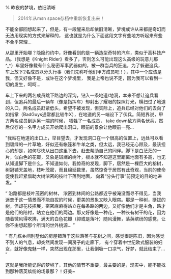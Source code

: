 % 昨夜的梦境，依旧清晰

> 2014年从msn space存档中重新恢复出来！

不能全部回想起来了，但是，有一段醒来后却依旧清晰，梦境或许从来都是奇幻而无法用现实的方式来解释的， 这也就是为什么下面这段文字有些地方听起来有些不合乎常理...

从那里开始哪？隐隐约约中，好像看到的是一辆造型奇特的汽车，类似于高科技产品。（我想是《Knight Rider》看多了，否则怎么可能出现这么高级的玩意儿那 ^_^）车里好像载有什么秘密军事武器似的，被一群当兵的狂追，为了躲避追兵，车上放下2名成员以分头行事（我们先称呼他们甲方成员吧！），其中一个应该是我，但又好像不是，或许在这个梦境里， 我是上帝也说不定，因为我可以看到一切的发生，呵呵...

车上下来的两名成员跳下路边的深沟，钻入一条地道/地洞，本来不想让追兵看到，但追兵的最后一辆车（像是指挥车）却射出了耀眼的探照灯光，横扫过了地道的入口，两名成员赶紧低头，希望不被发现，但实际上，追兵已经对他们的去向了如指掌（BadGuys通常都比较牛X），在地道的另一端设下了伏兵。简短界说，甲方两名成员到达另一端的时候， 牺牲了一名成员， take down敌方两名伏兵，然后仅存的一名甲方成员开始爬出洞口，眼前的景象让他眼前一亮...

"我站在地道的出口上，举目望去，才发现洞口在一个很高的位置上，远处可以看到碧绿的一片草地，好似还有帐篷和牛羊之类，但太远，我已经无心顾及，最该担心的却是，如何尽快从出口这里下去，赶去帮助自己的同伴。脚下是白茫茫的一片，似白色的花瓣，又象是斑斓的树叶，根本就不知道这里距离地面有多高，也无从知道脚下是什么。不知道如何，我惊奇的发现，脚下，居然是一棵巨大的榕树，树冠铺天盖地，枝叶茂密，而且绵延数里，虽然惊奇于居然有此奇观，当前的使命促使我赶紧借助大树浓密的枝叶下落到地面， 向着“分头行事”前预定的目的地进发。"

“ 沿路都是枝叶茂密的树林， 浓密到林间的公路都近乎被淹没而寻不得见，当我迷恋于这一情景而不能自拔的时候，更美的景象又映入眼帘。那是一种树，挺拔的树，但却花枝招展，密密麻麻得站立在每条路的两边，又好像他们才是主角，路才是他们的陪衬，站立在他们的两边。那又好像是一种花，一种长有树干的花，因为随着微风得吹拂，满天的白色花瓣（抑或是落叶）随风漫舞，落英缤纷的感觉，让你不由想起那个所谓的世外桃源... ”

“ 有几栋乡间别墅似的房屋错落于这些落英与花树之间，感觉很是陈旧，因为感觉不到人的气息，却突然间发现一间房子的走廊下， 有个穿着中世纪欧式服装的妇女，就好像鬼魅一样，突然出现在那里，让我倒吸一口凉气，好梦，就此结束了... ”

这就是我所能记得的梦境了，其他的情节不重要，最主要的是，现实中，能不能找到那种落英缤纷的场景那？！好美~
